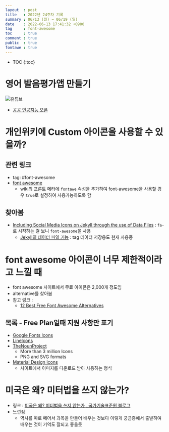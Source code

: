 ```yaml
---
layout  : post
title   : 2022년 24주차 기록
summary : 06/13 (월) ~ 06/19 (일)
date    : 2022-06-13 17:41:32 +0900
tag     : font-awesome 
toc     : true
comment : true
public  : true
fontawe : true
---
```

* TOC
{:toc}

# 영어 발음평가앱 만들기

![유튜브](https://youtu.be/vbsKzfIHZLw)

* [공공 인공지능 오픈](https://aiopen.etri.re.kr/)

# 개인위키에 Custom 아이콘을 사용할 수 있을까?

## 관련 링크

* tag: #font-awesome
* [<i class="fa-solid fa-font-awesome fa-xl"></i> font awesome](https://fontawesome.com)
  * wiki의 프론트 메타에 `fontawe` 속성을 추가하여 font-awesome을 사용할 경우 `true`로 설정하여 사용가능하도록 함 


## 찾아봄

* [Including Social Media Icons on Jekyll through the use of Data Files](https://jreel.github.io/social-media-icons-on-jekyll/) : `fa-`로 시작하는 걸 보니 `font-awesome`을 사용
  * [Jekyll의 데이터 파일 기능](https://jekyllrb-ko.github.io/docs/datafiles/) : tag 데이터 저장용도 현재 사용중

# font awesome 아이콘이 너무 제한적이라고 느낄 때

* font awesome 사이트에서 무료 아이콘은 2,000개 정도임
* alternative를 찾아봄
* 참고 링크 : 
  * [12 Best Free Font Awesome Alternatives](https://lineicons.com/blog/font-awesome-alternatives/)

## 목록 - Free Plan일때 지원 사항만 표기

* [Google Fonts Icons](https://fonts.google.com/icons?icon.style=Outlined&icon.set=Material+Icons)
* [LineIcons](https://lineicons.com/icons/?category=all%20categories)
* [TheNounProject](https://thenounproject.com/)
  * More than 3 million Icons
  * PNG and SVG formats
* [Material Design Icons](https://materialdesignicons.com/)
  * 사이트에서 이미지를 다운로드 받아 사용하는 형식 
    
# 미국은 왜? 미터법을 쓰지 않는가?

* 링크 : [ 미국은 왜? 미터법을 쓰지 않는가 , 국가기술표준원 블로그](https://m.post.naver.com/viewer/postView.naver?volumeNo=31100314&memberNo=42709822&navigationType=push)
* 느낀점
  * 역사를 따로 떼어서 과목을 만들어 배우는 것보다 이렇게 궁금증에서 출발하여 배우는 것이 기억도 잘되고 좋을듯 
